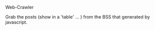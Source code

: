 

Web-Crawler

Grab the posts (show in a 'table' ... ) from the BSS  that generated by javascript.

